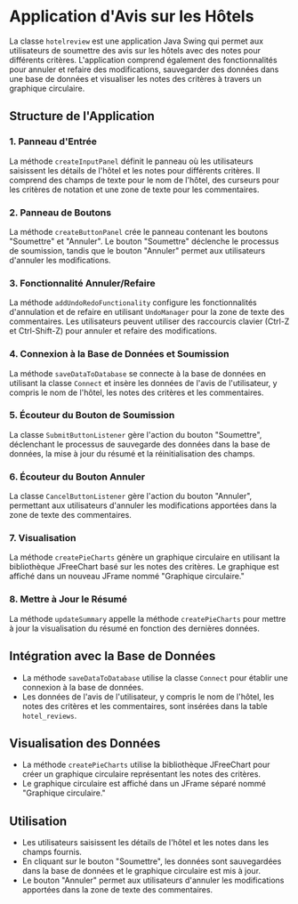 # Application d'Avis sur les Hôtels

La classe `hotelreview` est une application Java Swing qui permet aux utilisateurs de soumettre des avis sur les hôtels avec des notes pour différents critères. L'application comprend également des fonctionnalités pour annuler et refaire des modifications, sauvegarder des données dans une base de données et visualiser les notes des critères à travers un graphique circulaire.

## Structure de l'Application

### 1. Panneau d'Entrée
La méthode `createInputPanel` définit le panneau où les utilisateurs saisissent les détails de l'hôtel et les notes pour différents critères. Il comprend des champs de texte pour le nom de l'hôtel, des curseurs pour les critères de notation et une zone de texte pour les commentaires.

### 2. Panneau de Boutons
La méthode `createButtonPanel` crée le panneau contenant les boutons "Soumettre" et "Annuler". Le bouton "Soumettre" déclenche le processus de soumission, tandis que le bouton "Annuler" permet aux utilisateurs d'annuler les modifications.

### 3. Fonctionnalité Annuler/Refaire
La méthode `addUndoRedoFunctionality` configure les fonctionnalités d'annulation et de refaire en utilisant `UndoManager` pour la zone de texte des commentaires. Les utilisateurs peuvent utiliser des raccourcis clavier (Ctrl-Z et Ctrl-Shift-Z) pour annuler et refaire des modifications.

### 4. Connexion à la Base de Données et Soumission
La méthode `saveDataToDatabase` se connecte à la base de données en utilisant la classe `Connect` et insère les données de l'avis de l'utilisateur, y compris le nom de l'hôtel, les notes des critères et les commentaires.

### 5. Écouteur du Bouton de Soumission
La classe `SubmitButtonListener` gère l'action du bouton "Soumettre", déclenchant le processus de sauvegarde des données dans la base de données, la mise à jour du résumé et la réinitialisation des champs.

### 6. Écouteur du Bouton Annuler
La classe `CancelButtonListener` gère l'action du bouton "Annuler", permettant aux utilisateurs d'annuler les modifications apportées dans la zone de texte des commentaires.

### 7. Visualisation
La méthode `createPieCharts` génère un graphique circulaire en utilisant la bibliothèque JFreeChart basé sur les notes des critères. Le graphique est affiché dans un nouveau JFrame nommé "Graphique circulaire."

### 8. Mettre à Jour le Résumé
La méthode `updateSummary` appelle la méthode `createPieCharts` pour mettre à jour la visualisation du résumé en fonction des dernières données.

## Intégration avec la Base de Données

- La méthode `saveDataToDatabase` utilise la classe `Connect` pour établir une connexion à la base de données.
- Les données de l'avis de l'utilisateur, y compris le nom de l'hôtel, les notes des critères et les commentaires, sont insérées dans la table `hotel_reviews`.

## Visualisation des Données

- La méthode `createPieCharts` utilise la bibliothèque JFreeChart pour créer un graphique circulaire représentant les notes des critères.
- Le graphique circulaire est affiché dans un JFrame séparé nommé "Graphique circulaire."

## Utilisation

- Les utilisateurs saisissent les détails de l'hôtel et les notes dans les champs fournis.
- En cliquant sur le bouton "Soumettre", les données sont sauvegardées dans la base de données et le graphique circulaire est mis à jour.
- Le bouton "Annuler" permet aux utilisateurs d'annuler les modifications apportées dans la zone de texte des commentaires.
